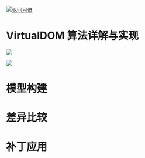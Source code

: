 

[![返回目录](https://parg.co/UbM)](https://parg.co/bWg)





# VirtualDOM 算法详解与实现
![](https://cdn-images-1.medium.com/max/1600/1*ZrzXoRljG5Co5KvEsWJNjA.png) 


![](https://coding.net/u/hoteam/p/Cache/git/raw/master/2017/6/1/WX20170721-23050411.png) 


# 模型构建


# 差异比较


# 补丁应用

